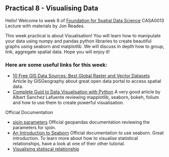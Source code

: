 ## Practical 8 - Visualising Data

Hello! Welcome to week 8 of [Foundation for Spatial Data Science](https://github.com/jreades/fsds/blob/master/Syllabus.md#preparation-8) CASA0013 Lecture with materials by Jon Reades.

This week practical is about Visualisation! You will learn how to manipulate your data using numpy and pandas python libraries to create beautiful graphs using seaborn and matplotlib. We will discuss in depth how to group, link, aggregate spatial data. Hope you will enjoy it! 

### Here are some useful links for this week:
- [10 Free GIS Data Sources: Best Global Raster and Vector Datasets](https://gisgeography.com/best-free-gis-data-sources-raster-vector/) Article by GISGeography about great open data portal to access spatial data. 
- [Complete Guid to Data Visualisation with Python](https://towardsdatascience.com/complete-guide-to-data-visualization-with-python-2dd74df12b5e) A very good article by Albert Sanchez Lafuente reviewing mapplotlib, seaborn, bokeh, folium and how to use them to create powerful visualisation. 


Official Documentation
- [sjoin parameters](https://geopandas.org/en/stable/docs/reference/api/geopandas.sjoin.html) Official geopandas documentation reviewing the parameters for sjoin. 
- [An Introduction to Seaborn](https://seaborn.pydata.org/tutorial/relational.html) Official documentation to use seaborn. Great introduction. To learn more about how to visualise statistical relationships, have a look at one of their other tutorial. 
- [Visualising statiscal relationship](https://seaborn.pydata.org/tutorial/relational.html)
